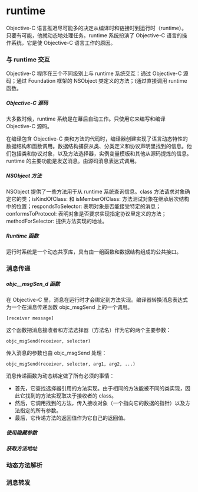 # runtime

Objective-C 语言推迟尽可能多的决定从编译时和链接时到运行时（runtime）。只要有可能，他就动态地处理任务。runtime 系统扮演了 Objective-C 语言的操作系统，它是使 Objective-C 语言工作的原因。

### 与 runtime 交互

Objective-C 程序在三个不同级别上与 runtime 系统交互：通过 Objective-C 源码；通过 Foundation 框架的 NSObject 类定义的方法；t通过直接调用 runtime 函数。

##### Objective-C 源码

大多数时候，runtime 系统是在幕后自动工作。只使用它来编写和编译 Objective-C 源码。

在编译包含 Objective-C 类和方法的代码时，编译器创建实现了语言动态特性的数据结构和函数调用。数据结构捕获从类、分类定义和协议声明里找到的信息。他们包括类和协议对象，以及方法选择器，实例变量模板和其他从源码提炼的信息。runtime 的主要功能是发送消息。由源码消息表达式调用。

##### NSObject 方法

NSObject 提供了一些方法用于从 runtime 系统查询信息。class 方法请求对象确定它的类；isKindOfClass: 和 isMemberOfClass: 方法测试对象在继承层次结构中的位置；respondsToSelector: 表明对象是否能接受特定的消息；conformsToProtocol: 表明对象是否要求实现指定协议里定义的方法；methodForSelector: 提供方法实现的地址。

##### Runtime 函数

运行时系统是一个动态共享库，具有由一组函数和数据结构组成的公共接口。

### 消息传递

##### objc\_\_msgSen\_d 函数

在 Objective-C 里，消息在运行时才会绑定到方法实现。编译器转换消息表达式为一个在消息传递函数 objc\_msgSend 上的一个调用。

```
[receiver message]
```

这个函数把消息接收者和方法选择器（方法名）作为它的两个主要参数：

```
objc_msgSend(receiver, selector)
```

传入消息的参数也由 objc\_msgSend 处理：

```
objc_msgSend(receiver, selector, arg1, arg2, ...)
```

消息传递函数为动态绑定做了所有必须的事情：

* 首先，它查找选择器引用的方法实现。由于相同的方法能被不同的类实现，因此它找到的方法实现取决于接收者的 class。
* 然后，它调用找到的方法，传入接收对象（一个指向它的数据的指针）以及方法指定的所有参数。
* 最后，它传递方法的返回值作为它自己的返回值。

##### 使用隐藏参数

##### 获取方法地址

### 动态方法解析

### 消息转发



